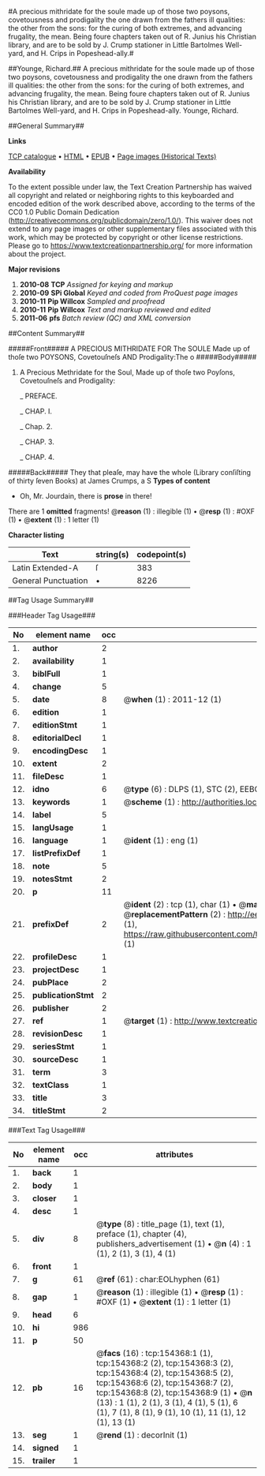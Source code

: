 #A precious mithridate for the soule made up of those two poysons, covetousness and prodigality the one drawn from the fathers ill qualities: the other from the sons: for the curing of both extremes, and advancing frugality, the mean. Being foure chapters taken out of R. Junius his Christian library, and are to be sold by J. Crump stationer in Little Bartolmes Well-yard, and H. Crips in Popeshead-ally.#

##Younge, Richard.##
A precious mithridate for the soule made up of those two poysons, covetousness and prodigality the one drawn from the fathers ill qualities: the other from the sons: for the curing of both extremes, and advancing frugality, the mean. Being foure chapters taken out of R. Junius his Christian library, and are to be sold by J. Crump stationer in Little Bartolmes Well-yard, and H. Crips in Popeshead-ally.
Younge, Richard.

##General Summary##

**Links**

[TCP catalogue](http://www.ota.ox.ac.uk/tcp/)  • 
[HTML](http://tei.it.ox.ac.uk/tcp/Texts-HTML/free/A97/A97260.html)  • 
[EPUB](http://tei.it.ox.ac.uk/tcp/Texts-EPUB/free/A97/A97260.epub) • 
[Page images (Historical Texts)](https://historicaltexts.jisc.ac.uk/eebo-99896486e)

**Availability**

To the extent possible under law, the Text Creation Partnership has waived all copyright and related or neighboring rights to this keyboarded and encoded edition of the work described above, according to the terms of the CC0 1.0 Public Domain Dedication (http://creativecommons.org/publicdomain/zero/1.0/). This waiver does not extend to any page images or other supplementary files associated with this work, which may be protected by copyright or other license restrictions. Please go to https://www.textcreationpartnership.org/ for more information about the project.

**Major revisions**

1. __2010-08__ __TCP__ *Assigned for keying and markup*
1. __2010-09__ __SPi Global__ *Keyed and coded from ProQuest page images*
1. __2010-11__ __Pip Willcox__ *Sampled and proofread*
1. __2010-11__ __Pip Willcox__ *Text and markup reviewed and edited*
1. __2011-06__ __pfs__ *Batch review (QC) and XML conversion*

##Content Summary##

#####Front#####
A PRECIOUS MITHRIDATE FOR The SOULE Made up of thoſe two
POYSONS, Covetouſneſs AND Prodigality:The o
#####Body#####

1. A Precious Methridate for the Soul, Made up of thoſe two
Poyſons, Covetouſneſs and Prodigality:

    _ PREFACE.

    _ CHAP. I.

    _ Chap. 2.

    _ CHAP. 3.

    _ CHAP. 4.

#####Back#####
They that pleaſe, may have the whole (Library
conſiſting of thirty ſeven Books) at James Crumps, a
S
**Types of content**

  * Oh, Mr. Jourdain, there is **prose** in there!

There are 1 **omitted** fragments! 
 @__reason__ (1) : illegible (1)  •  @__resp__ (1) : #OXF (1)  •  @__extent__ (1) : 1 letter (1)

**Character listing**


|Text|string(s)|codepoint(s)|
|---|---|---|
|Latin Extended-A|ſ|383|
|General Punctuation|•|8226|

##Tag Usage Summary##

###Header Tag Usage###

|No|element name|occ|attributes|
|---|---|---|---|
|1.|__author__|2||
|2.|__availability__|1||
|3.|__biblFull__|1||
|4.|__change__|5||
|5.|__date__|8| @__when__ (1) : 2011-12 (1)|
|6.|__edition__|1||
|7.|__editionStmt__|1||
|8.|__editorialDecl__|1||
|9.|__encodingDesc__|1||
|10.|__extent__|2||
|11.|__fileDesc__|1||
|12.|__idno__|6| @__type__ (6) : DLPS (1), STC (2), EEBO-CITATION (1), PROQUEST (1), VID (1)|
|13.|__keywords__|1| @__scheme__ (1) : http://authorities.loc.gov/ (1)|
|14.|__label__|5||
|15.|__langUsage__|1||
|16.|__language__|1| @__ident__ (1) : eng (1)|
|17.|__listPrefixDef__|1||
|18.|__note__|5||
|19.|__notesStmt__|2||
|20.|__p__|11||
|21.|__prefixDef__|2| @__ident__ (2) : tcp (1), char (1)  •  @__matchPattern__ (2) : ([0-9\-]+):([0-9IVX]+) (1), (.+) (1)  •  @__replacementPattern__ (2) : http://eebo.chadwyck.com/downloadtiff?vid=$1&page=$2 (1), https://raw.githubusercontent.com/textcreationpartnership/Texts/master/tcpchars.xml#$1 (1)|
|22.|__profileDesc__|1||
|23.|__projectDesc__|1||
|24.|__pubPlace__|2||
|25.|__publicationStmt__|2||
|26.|__publisher__|2||
|27.|__ref__|1| @__target__ (1) : http://www.textcreationpartnership.org/docs/. (1)|
|28.|__revisionDesc__|1||
|29.|__seriesStmt__|1||
|30.|__sourceDesc__|1||
|31.|__term__|3||
|32.|__textClass__|1||
|33.|__title__|3||
|34.|__titleStmt__|2||


###Text Tag Usage###

|No|element name|occ|attributes|
|---|---|---|---|
|1.|__back__|1||
|2.|__body__|1||
|3.|__closer__|1||
|4.|__desc__|1||
|5.|__div__|8| @__type__ (8) : title_page (1), text (1), preface (1), chapter (4), publishers_advertisement (1)  •  @__n__ (4) : 1 (1), 2 (1), 3 (1), 4 (1)|
|6.|__front__|1||
|7.|__g__|61| @__ref__ (61) : char:EOLhyphen (61)|
|8.|__gap__|1| @__reason__ (1) : illegible (1)  •  @__resp__ (1) : #OXF (1)  •  @__extent__ (1) : 1 letter (1)|
|9.|__head__|6||
|10.|__hi__|986||
|11.|__p__|50||
|12.|__pb__|16| @__facs__ (16) : tcp:154368:1 (1), tcp:154368:2 (2), tcp:154368:3 (2), tcp:154368:4 (2), tcp:154368:5 (2), tcp:154368:6 (2), tcp:154368:7 (2), tcp:154368:8 (2), tcp:154368:9 (1)  •  @__n__ (13) : 1 (1), 2 (1), 3 (1), 4 (1), 5 (1), 6 (1), 7 (1), 8 (1), 9 (1), 10 (1), 11 (1), 12 (1), 13 (1)|
|13.|__seg__|1| @__rend__ (1) : decorInit (1)|
|14.|__signed__|1||
|15.|__trailer__|1||
